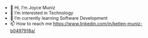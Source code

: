 - 👋 Hi, I’m Joyce Muniz
- 👀 I’m interested in Technology
- 🌱 I’m currently learning Software Development
- 📫 How to reach me https://www.linkedin.com/in/ketlen-muniz-b0497918a/

<!---
jois-u/jois-u is a ✨ special ✨ repository because its `README.md` (this file) appears on your GitHub profile.
You can click the Preview link to take a look at your changes.
--->
